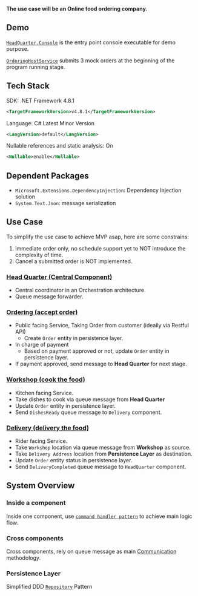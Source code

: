 **The use case will be an Online food ordering company.**
## Demo

[`HeadQuarter.Console`](../Src/HeadQuarter.Console/Program.cs) is the entry point console executable for demo purpose.

[`OrderingHostService`](../Src/Domain/Ordering/Ordering.Manager/OrderingHostService.cs) submits 3 mock orders at the beginning of the program running stage.
## Tech Stack

SDK: .NET Framework 4.8.1
```XML
<TargetFrameworkVersion>v4.8.1</TargetFrameworkVersion>
```

Language: C# Latest Minor Version
```XML
<LangVersion>default</LangVersion>
```

 Nullable references and static analysis: On
``` XML
<Nullable>enable</Nullable>
```

## Dependent Packages

- `Microsoft.Extensions.DependencyInjection`: Dependency Injection solution
- `System.Text.Json`: message serialization

## Use Case

To simplify the use case to achieve MVP asap, here are some constrains:
1. immediate order only, no schedule support yet to NOT introduce the complexity of time.
2. Cancel a submitted order is NOT implemented.
### [Head Quarter (Central Component)](./domain/Main-Component%20Head-Quarter.md)

- Central coordinator in an Orchestration architecture.
- Queue message forwarder.

### [Ordering (accept order)](./domain/Sub-Component%20Ordering.md)

- Public facing Service, Taking Order from customer (ideally via Restful API)
	- Create `Order` entity in persistence layer.
- In charge of payment
	- Based on payment approved or not, update `Order` entity in persistence layer.
- If payment approved, send message to **Head Quarter** for next stage.

### [Workshop (cook the food)](./domain/Sub-Component%20Workshop.md)

- Kitchen facing Service.
- Take dishes to cook via queue message from **Head Quarter**
- Update `Order` entity in persistence layer.
- Send `DishesReady` queue message to `Delivery` component.

### [Delivery (delivery the food)](./domain/Sub-Component%20Delivery.md)

- Rider facing Service.
- Take `Workshop`  location via queue message from **Workshop** as source.
- Take `Delivery Address` location from **Persistence Layer** as destination.
- Update `Order` entity status in persistence layer.
- Send `DeliveryCompleted` queue message to `HeadQuarter` component.

## System Overview

### Inside a component

Inside one component, use [`command handler pattern`](./core/Command%20Handler%20Pattern.md) to achieve main logic flow.
### Cross components

Cross components, rely on queue message as main [Communication](./infrastructure/Communication.md) methodology.

### Persistence Layer

Simplified DDD [`Repository`](./infrastructure/Persistency.md) Pattern